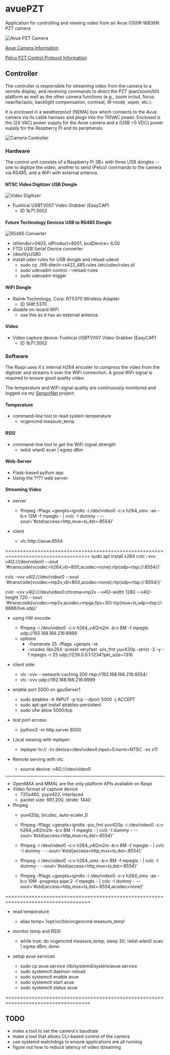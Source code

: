 # avuePZT
Application for controlling and viewing video from an Avue G50IR-WB36N PZT camera

![Avue PZT Camera](AVUE_G50IR-WB36N.jpg)

[Avue Camera Information](docs/avue.md)

[Pelco PZT Control Protocol Information](docs/pelco.md)

## Controller

The controller is responsible for streaming video from the camera to a remote display, and receiving commands to direct the PZT (pan/zoom/tilt) platform as well as the other camera functions (e.g., zoom in/out, focus near/far/auto, backlight compensation, contrast, IR-mode, wiper, etc.).

It is enclosed in a weatherproof (NEMA) box which connects to the Avue camera via its cable harnass and plugs into the 110VAC power.  Enclosed is the (24 VAC) power supply for the Avue camera and a (USB +5 VDC) power supply for the Raspberry Pi and its peripherals.

![Camera Controller](controller.jpg)

### Hardware

The control unit consists of a Raspberry Pi 3B+ with three USB dongles -- one to digitize the video, another to send (Pelco) commands to the camera via RS485, and a WiFi with external antenna.

#### NTSC Video Digitizer USB Dongle
![Video Digitizer](images/USBTV007.png)
* Fushicai USBTV007 Video Grabber (EasyCAP)
  - ID 1b71:3002

#### Future Technology Devices USB to RS485 Dongle
![RS485 Converter](images/ftdRS485.jpg)
* idVendor=0403, idProduct=6001, bcdDevice= 6.00
* FTDI USB Serial Device converter
* /dev/ttyUSB0
* install udev rules for USB dongle and reload udevd
  - sudo cp ./99-dtech-rs422_485.rules /etc/udev/rules.d/
  - sudo udevadm control --reload-rules
  - sudo udevadm trigger

#### WiFi Dongle
* Ralink Technology, Corp. RT5370 Wireless Adapter
  - ID 148f:5370
* disable on-board WiFi
  - use this as it has an external antenna

#### Video
* Video capture device: Fushicai USBTV007 Video Grabber [EasyCAP]
  - ID 1b71:3002

### Software

The Raspi uses it's internal H264 encoder to compress the video from the digitizer and streams it over the WiFi connection.  A good WiFi signal is required to ensure good quality video.

The temperature and WiFi signal quality are continuously monitored and logged via my [SensorNet](https://github.com/jduanen/SensorNet) project.

#### Temperature
* command-line tool to read system temperature
  - vcgencmd measure_temp

#### RSSI
* command-line tool to get the WiFi signal strength
  - iwlist wlan0 scan | egrep dBm

#### Web-Server
* Flask-based python app
* Using the ???? web server

#### Streaming Video
* server
  - ffmpeg -fflags +genpts+igndts -i /dev/video0 -c:v h264_omx -an -b:v 12M -f mpegts - | cvlc -I dummy - --sout='#std{access=http,mux=ts,dst=:8554}'

* client
  - vlc http://avue:8554

===================================================================================
sudo apt install x264
cvlc -vvv v4l2:///dev/video0 --sout '#transcode{vcodec=h264,vb=800,acodec=none}:rtp{sdp=rtsp://:8554/}'

cvlc -vvv v4l2:///dev/video0 --sout '#transcode{vcodec=mp2v,vb=800,acodec=none}:rtp{sdp=rtsp://:8554/}'

cvlc -vvv v4l2:///dev/video0:chroma=mp2v --v4l2-width 1280 --v4l2-height 720 --sout '#transcode{vcodec=mp2v,acodec=mpga,fps=30}:rtp{mux=ts,sdp=rtsp://:8888/live.sdp}'

* using HW encode:
  - ffmpeg -i /dev/video0 -c:v h264_v4l2m2m -b:v 8M -f mpegts udp://192.168.166.216:8999
  - options
    * -framerate 25 -fflags +genpts -re
    * -vcodec libx264 -preset veryfast -pix_fmt yuv420p -strict -2 -y -f mpegts -r 25 udp://239.0.0.1:1234?pkt_size=1316

* client side:
  - vlc -vvv --network-caching 200 rtsp://192.168.166.216:8554/
  - vlc -vvv udp://192.168.166.216:8999

* enable port 5000 on gpuServer1
  - sudo iptables -A INPUT -p tcp --dport 5000 -j ACCEPT
  - sudo apt-get install iptables-persistent
  - sudo ufw allow 5000/tcp

* test port access
  - python3 -m http.server 8000

* Local viewing with mplayer:
  - mplayer tv:// -tv device=/dev/video4:input=0:norm=NTSC -vo x11

* Remote serving with vlc:
  - source device: v4l2:///dev/video0

--------------------------------------------------------------------------------------------------
* OpenMAX and MMAL are the only platform APIs available on Raspi
* Video format of capture device
  - 720x480, yuyv422, interlaced
  - packet size: 691,200, stride: 1440
* ffmpeg
  - yuv420p, bicubic, auto-scaler_0

  - ffmpeg -fflags +genpts+igndts -pix_fmt yuv420p -i /dev/video0 -c:v h264_v4l2m2m -b:v 8M -f mpegts - | cvlc -I dummy - --sout='#std{access=http,mux=ts,dst=:8554}'
  - ffmpeg -i /dev/video0 -c:v h264_v4l2m2m -b:v 8M -f mpegts - | cvlc -I dummy - --sout='#std{access=http,mux=ts,dst=:8554}'
  - ffmpeg -i /dev/video0 -c:v h264_omx -b:v 8M -f mpegts - | cvlc -I dummy - --sout='#std{access=http,mux=ts,dst=:8554}'
  - ffmpeg -fflags +genpts+igndts -i /dev/video0 -c:v h264_omx -an -b:v 10M -progress pipe:2 -f mpegts - | cvlc -I dummy - --sout='#std{access=http,mux=ts,dst=:8554,acodec=none}'

===================================================================================
* read temperature
  - alias temp='/opt/vc/bin/vcgencmd measure_temp'

* monitor temp and RSSI
  - while true; do vcgencmd measure_temp; sleep 30; iwlist wlan0 scan | egrep dBm; done

* setup avue services
  - sudo cp avue<svc>.service /lib/systemd/system/avue<svc>.service
  - sudo systemctl daemon-reload
  - sudo systemctl enable avue<svc>
  - sudo systemctl start avue<svc>
  - sudo systemctl status avue<svc>

===================================================================================

## TODO
* make a tool to set the camera's baudrate
* make a tool that allows CLI-based control of the camera
* use systemd watchdogs to ensure applications are all running
* figure out how to reduce latency of video streaming
